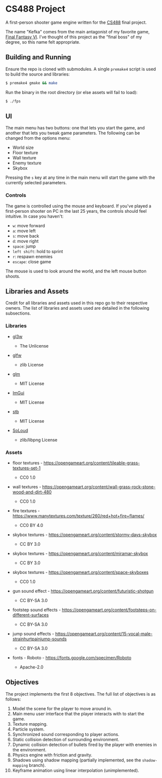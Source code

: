 # CS488 Project
A first-person shooter game engine written for the [CS488](https://student.cs.uwaterloo.ca/~cs488/Winter2023/a5.html) final project.

The name "Kefka" comes from the main antagonist of my favorite game, [Final Fantasy VI](https://en.wikipedia.org/wiki/Final_Fantasy_VI). I've thought of this project as the "final boss" of my degree, so this name felt appropriate.

## Building and Running
Ensure the repo is cloned with submodules. A single `premake4` script is used to build the source and libraries:
```sh
$ premake4 gmake && make
```

Run the binary in the root directory (or else assets will fail to load):
```sh
$ ./fps
```

## UI
The main menu has two buttons: one that lets you start the game, and another that lets you tweak game parameters. The following can be changed from the options menu:
- World size
- Floor texture
- Wall texture
- Enemy texture
- Skybox

Pressing the `s` key at any time in the main menu will start the game with the currently selected parameters.

### Controls
The game is controlled using the mouse and keyboard. If you've played a first-person shooter on PC in the last 25 years, the controls should feel intuitive. In case you haven't:
- `w`: move forward
- `a`: move left
- `s`: move back
- `d`: move right
- `space`: jump
- `left shift`: hold to sprint
- `r`: respawn enemies
- `escape`: close game

The mouse is used to look around the world, and the left mouse button shoots.

## Libraries and Assets
Credit for all libraries and assets used in this repo go to their respective owners. The list of libraries and assets used are detailed in the following subsections.

### Libraries
- [gl3w](https://github.com/skaslev/gl3w)
  - The Unlicense

- [glfw](https://github.com/glfw/glfw)
  - zlib License

- [glm](https://github.com/g-truc/glm)
  - MIT License

- [ImGui](https://github.com/ocornut/imgui)
  - MIT License

- [stb](https://github.com/nothings/stb)
  - MIT License

- [SoLoud](https://github.com/jarikomppa/soloud)
  - zlib/libpng License

### Assets
- floor textures - https://opengameart.org/content/tileable-grass-textures-set-1
  - CC0 1.0

- wall textures - https://opengameart.org/content/wall-grass-rock-stone-wood-and-dirt-480
  - CC0 1.0

- fire textures - https://www.manytextures.com/texture/260/red+hot+fire+flames/
  - CC0 BY 4.0

- skybox textures - https://opengameart.org/content/stormy-days-skybox
  - CC BY 3.0

- skybox textures - https://opengameart.org/content/miramar-skybox
  - CC BY 3.0

- skybox textures - https://opengameart.org/content/space-skyboxes
  - CC0 1.0

- gun sound effect - https://opengameart.org/content/futuristic-shotgun
  - CC BY-SA 3.0

- footstep sound effects - https://opengameart.org/content/footsteps-on-different-surfaces
  - CC BY-SA 3.0

- jump sound effects - https://opengameart.org/content/15-vocal-male-strainhurtpainjump-sounds
  - CC BY-SA 3.0

- fonts - Roboto - https://fonts.google.com/specimen/Roboto
  - Apache-2.0

## Objectives
The project implements the first 8 objectives. The full list of objectives is as follows:

1. Model the scene for the player to move around in.
1. Main menu user interface that the player interacts with to start the game.
1. Texture mapping.
1. Particle system.
1. Synchronized sound corresponding to player actions.
1. Static collision detection of surrounding environment.
1. Dynamic collision detection of bullets fired by the player with enemies in the environment.
1. Physics engine with friction and gravity.
1. Shadows using shadow mapping (partially implemented, see the `shadow-mapping` branch).
1. Keyframe animation using linear interpolation (unimplemented).

